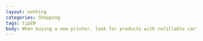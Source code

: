 ```yaml
---
layout: nothing
categories: Shopping
tags: tipEN
body: When buying a new printer, look for products with refillable cartridges. It is an economical and environmentally friendly solution. If you cannot adopt such a solution, leave used cartridges at the place where you buy the new ones.
---
```

